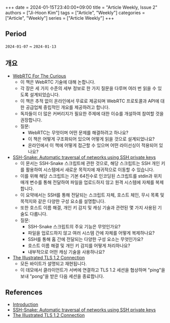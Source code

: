 +++ 
date = 2024-01-15T23:40:00+09:00
title = "Article Weekly, Issue 2"
authors = ["Ji-Hoon Kim"]
tags = ["Article", "Weekly"]
categories = ["Article", "Weekly"]
series = ["Article Weekly"]
+++

## Period

`2024-01-07` ~ `2024-01-13`

## 개요

- [WebRTC For The Curious](https://webrtcforthecurious.com/)
  - 이 책은 WebRTC 기술에 대해 논합니다.
  - 각 장은 세 가지 수준의 세부 정보로 한 가지 질문을 다루며 여러 번 읽을 수 있도록 설계되었습니다.
  - 이 책은 추적 없이 온라인에서 무료로 제공되며 WebRTC 프로토콜과 API에 대한 공급업체 중립적인 개요를 제공하려고 합니다.
  - 독자들이 더 많은 커버리지가 필요한 주제에 대한 이슈를 개설하여 참여할 것을 권장합니다.
  - 질문:
    - WebRTC는 무엇이며 어떤 문제를 해결하려고 하나요?
    - 이 책은 어떻게 구조화되어 있으며 어떻게 읽을 것으로 설계되었나요?
    - 온라인에서 이 책에 어떻게 접근할 수 있으며 어떤 라이선싱이 적용되어 있나요?
- [SSH-Snake: Automatic traversal of networks using SSH private keys](https://joshua.hu/ssh-snake-ssh-network-traversal-discover-ssh-private-keys-network-graph)
  - 이 문서는 SSH-Snake 스크립트에 관한 것으로, 해당 스크립트는 SSH 개인 키를 활용하여 시스템에서 새로운 목적지에 재귀적으로 이동할 수 있습니다.
  - 이를 위해 해당 스크립트는 기본 64진수로 인코딩된 스크립트를 stdin과 위치 매개 변수를 통해 전달하여 파일을 업로드하지 않고 원격 시스템에 자체를 복제합니다.
  - 이 요약에서는 SSH를 통해 전달되는 스크립트 자체, 호스트 체인, 무시 목록 및 목적지와 같은 다양한 구성 요소를 설명합니다.
  - 또한 호스트 이름 해결, 개인 키 감지 및 캐싱 기술과 관련된 몇 가지 사용된 기술도 다룹니다.
  - 질문:
    - SSH-Snake 스크립트의 주요 기능은 무엇인가요?
    - 파일을 업로드하지 않고 여러 시스템 간에 자체를 어떻게 복제하나요?
    - SSH를 통해 홉 간에 전달되는 다양한 구성 요소는 무엇인가요?
    - 호스트 이름 해결 및 개인 키 감지를 어떻게 처리하나요?
    - 내부적으로 어떤 캐싱 기술을 사용하나요?
- [The Illustrated TLS 1.2 Connection](https://tls12.xargs.org/)
  - 모든 바이트가 설명되고 재현됩니다.
  - 이 데모에서 클라이언트가 서버에 연결하고 TLS 1.2 세션을 협상하며 "ping"을 보내 "pong"을 받은 다음 세션을 종료합니다.

## References

- [Introduction](https://webrtcforthecurious.com/)
- [SSH-Snake: Automatic traversal of networks using SSH private keys](https://joshua.hu/ssh-snake-ssh-network-traversal-discover-ssh-private-keys-network-graph)
- [The Illustrated TLS 1.2 Connection](https://tls12.xargs.org/)

